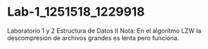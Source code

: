 # Lab-1_1251518_1229918
Laboratorio 1 y 2 Estructura de Datos II
Nota: En el algorítmo LZW la descompresión de archivos grandes es lenta pero funciona.
